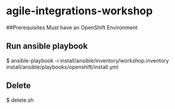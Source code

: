 # agile-integrations-workshop

##Prerequisites
Must have an OpenShift Environment

## Run ansible playbook

$ ansible-playbook -i install/ansible/inventory/workshop.inventory install/ansible/playbooks/openshift/install.yml

## Delete

$ delete.sh
